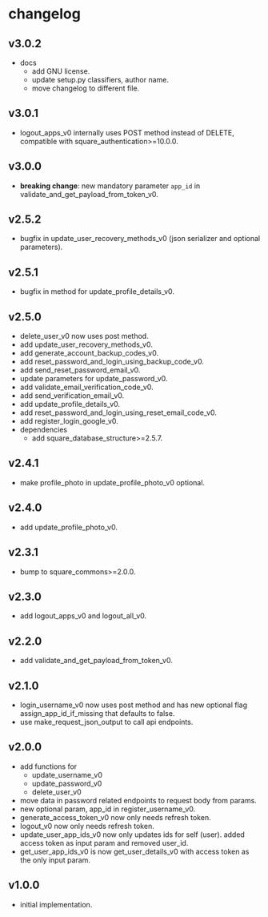 # changelog

## v3.0.2

- docs
    - add GNU license.
    - update setup.py classifiers, author name.
    - move changelog to different file.

## v3.0.1

- logout_apps_v0 internally uses POST method instead of DELETE, compatible with square_authentication>=10.0.0.

## v3.0.0

- **breaking change**: new mandatory parameter `app_id` in validate_and_get_payload_from_token_v0.

## v2.5.2

- bugfix in update_user_recovery_methods_v0 (json serializer and optional parameters).

## v2.5.1

- bugfix in method for update_profile_details_v0.

## v2.5.0

- delete_user_v0 now uses post method.
- add update_user_recovery_methods_v0.
- add generate_account_backup_codes_v0.
- add reset_password_and_login_using_backup_code_v0.
- add send_reset_password_email_v0.
- update parameters for update_password_v0.
- add validate_email_verification_code_v0.
- add send_verification_email_v0.
- add update_profile_details_v0.
- add reset_password_and_login_using_reset_email_code_v0.
- add register_login_google_v0.
- dependencies
    - add square_database_structure>=2.5.7.

## v2.4.1

- make profile_photo in update_profile_photo_v0 optional.

## v2.4.0

- add update_profile_photo_v0.

## v2.3.1

- bump to square_commons>=2.0.0.

## v2.3.0

- add logout_apps_v0 and logout_all_v0.

## v2.2.0

- add validate_and_get_payload_from_token_v0.

## v2.1.0

- login_username_v0 now uses post method and has new optional flag assign_app_id_if_missing that defaults to false.
- use make_request_json_output to call api endpoints.

## v2.0.0

- add functions for
    - update_username_v0
    - update_password_v0
    - delete_user_v0
- move data in password related endpoints to request body from params.
- new optional param, app_id in register_username_v0.
- generate_access_token_v0 now only needs refresh token.
- logout_v0 now only needs refresh token.
- update_user_app_ids_v0 now only updates ids for self (user). added access token as input param and removed user_id.
- get_user_app_ids_v0 is now get_user_details_v0 with access token as the only input param.

## v1.0.0

- initial implementation.

